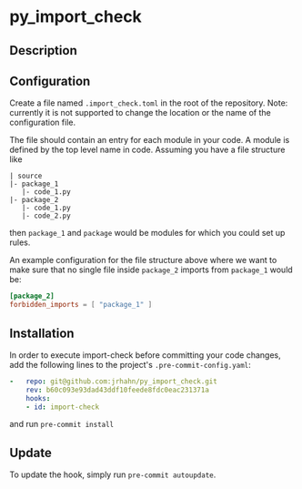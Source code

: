 # py_import_check

## Description

## Configuration
Create a file named ``.import_check.toml`` in the root of the repository.
Note: currently it is not supported to change the location or the name of
the configuration file.

The file should contain an entry for each module in your code. A module is
defined by the top level name in code.
Assuming you have a file structure like
```
| source
|- package_1
   |- code_1.py
|- package_2
   |- code_1.py
   |- code_2.py
```
then ``package_1`` and ``package`` would be modules for which you could set up rules.

An example configuration for the file structure above where we want to make sure that
no single file inside ``package_2`` imports from ``package_1`` would be:
```toml
[package_2]
forbidden_imports = [ "package_1" ]
```

## Installation
In order to execute import-check before committing your code changes, add the following
lines to the project's ``.pre-commit-config.yaml``:
```yaml
-   repo: git@github.com:jrhahn/py_import_check.git
    rev: b60c093e93dad43ddf10feede8fdc0eac231371a
    hooks:
    - id: import-check
```
and run ``pre-commit install``


## Update
To update the hook, simply run ``pre-commit autoupdate``.
